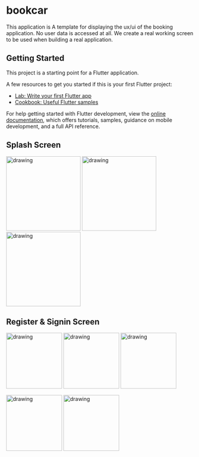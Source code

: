 # bookcar

This application is A template for displaying the ux/ui of the booking application. No user data is accessed at all.
We create a real working screen to be used when building a real application.

## Getting Started

This project is a starting point for a Flutter application.

A few resources to get you started if this is your first Flutter project:

- [Lab: Write your first Flutter app](https://docs.flutter.dev/get-started/codelab)
- [Cookbook: Useful Flutter samples](https://docs.flutter.dev/cookbook)

For help getting started with Flutter development, view the
[online documentation](https://docs.flutter.dev/), which offers tutorials,
samples, guidance on mobile development, and a full API reference.



## Splash Screen

<p float="left">
<img src="https://github.com/noteyn51/FlutterCarbook/blob/main/screenshot/s1.png" alt="drawing" width="200"/>
<img src="https://github.com/noteyn51/FlutterCarbook/blob/main/screenshot/s2.png" alt="drawing" width="200"/>
<img src="https://github.com/noteyn51/FlutterCarbook/blob/main/screenshot/s3.png" alt="drawing" width="200"/>
</p>

## Register & Signin Screen

<p float="left">
<img src="https://github.com/noteyn51/FlutterCarbook/blob/main/screenshot/s4.png" alt="drawing" width="150"/>
<img src="https://github.com/noteyn51/FlutterCarbook/blob/main/screenshot/s5.png" alt="drawing" width="150"/>
<img src="https://github.com/noteyn51/FlutterCarbook/blob/main/screenshot/s6.png" alt="drawing" width="150"/>
</p>

<p float="left">
<img src="https://github.com/noteyn51/FlutterCarbook/blob/main/screenshot/s7.png" alt="drawing" width="150"/>
<img src="https://github.com/noteyn51/FlutterCarbook/blob/main/screenshot/s8.png" alt="drawing" width="150"/>
</p>


<!-- <img src="https://github.com/noteyn51/FlutterCarbook/blob/main/screenshot/s9.png" alt="drawing" width="300"/>
<img src="https://github.com/noteyn51/FlutterCarbook/blob/main/screenshot/s10.png" alt="drawing" width="300"/> -->

